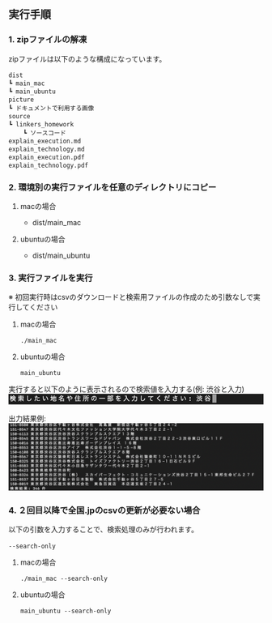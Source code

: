 ## 実行手順

### 1. zipファイルの解凍

zipファイルは以下のような構成になっています。

```
dist
┗ main_mac
┗ main_ubuntu
picture
┗ ドキュメントで利用する画像
source
┗ linkers_homework
    ┗ ソースコード
explain_execution.md
explain_technology.md
explain_execution.pdf
explain_technology.pdf
```

### 2. 環境別の実行ファイルを任意のディレクトリにコピー

1. macの場合
    - dist/main_mac

2. ubuntuの場合
    - dist/main_ubuntu

### 3. 実行ファイルを実行

※ 初回実行時はcsvのダウンロードと検索用ファイルの作成のため引数なしで実行してください

1. macの場合

    ```
    ./main_mac
    ```

2. ubuntuの場合

    ```
    main_ubuntu
    ```

実行すると以下のように表示されるので検索値を入力する(例: 渋谷と入力)
![入力画面](./picture/入力画面.png)

出力結果例:
![検索結果](./picture/検索結果.png)

### 4. ２回目以降で全国.jpのcsvの更新が必要ない場合

以下の引数を入力することで、検索処理のみが行われます。

`--search-only`

1. macの場合

    ```
    ./main_mac --search-only
    ```

2. ubuntuの場合

    ```
    main_ubuntu --search-only
    ```
